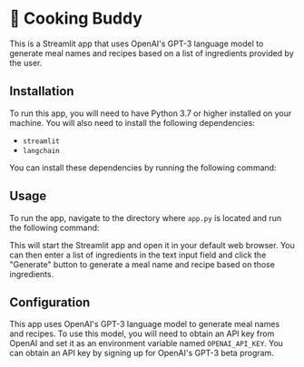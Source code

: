 # 🍳 Cooking Buddy

This is a Streamlit app that uses OpenAI's GPT-3 language model to generate meal names and recipes based on a list of ingredients provided by the user.

## Installation

To run this app, you will need to have Python 3.7 or higher installed on your machine. You will also need to install the following dependencies:

- `streamlit`
- `langchain`

You can install these dependencies by running the following command:

## Usage

To run the app, navigate to the directory where `app.py` is located and run the following command:


This will start the Streamlit app and open it in your default web browser. You can then enter a list of ingredients in the text input field and click the "Generate" button to generate a meal name and recipe based on those ingredients.

## Configuration

This app uses OpenAI's GPT-3 language model to generate meal names and recipes. To use this model, you will need to obtain an API key from OpenAI and set it as an environment variable named `OPENAI_API_KEY`. You can obtain an API key by signing up for OpenAI's GPT-3 beta program.
